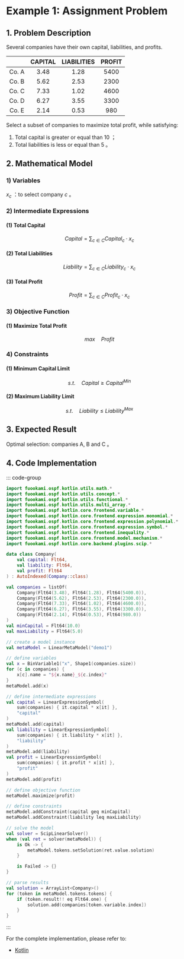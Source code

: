 # Example 1: Assignment Problem

## 1. Problem Description

Several companies have their own capital, liabilities, and profits.

|       | CAPITAL | LIABILITIES | PROFIT |
| :---: | :-----: | :---------: | :----: |
| Co. A | $3.48$  |   $1.28$    | $5400$ |
| Co. B | $5.62$  |   $2.53$    | $2300$ |
| Co. C | $7.33$  |   $1.02$    | $4600$ |
| Co. D | $6.27$  |   $3.55$    | $3300$ |
| Co. E | $2.14$  |   $0.53$    | $980$  |

Select a subset of companies to maximize total profit, while satisfying:

1. Total capital is greater or equal than $10$ ；
2. Total liabilities is less or equal than $5$ 。

## 2. Mathematical Model

### 1) Variables

$x_{c}$ ：to select company $c$ 。

### 2) Intermediate Expressions

#### (1) Total Capital

$$
Capital = \sum_{c \in C} Capital_{c} \cdot x_{c}
$$

#### (2) Total Liabilities

$$
Liability = \sum_{c \in C} Liability_{c} \cdot x_{c}
$$

#### (3) Total Profit

$$
Profit = \sum_{c \in C} Profit_{c} \cdot x_{c}
$$

### 3) Objective Function

#### (1) Maximize Total Profit

$$
max \quad Profit
$$

### 4) Constraints

#### (1) Minimum Capital Limit

$$
s.t. \quad Capital \geq Capital^{Min}
$$

#### (2) Maximum Liability Limit

$$
s.t. \quad Liability \leq Liability^{Max}
$$

## 3. Expected Result

Optimal selection: companies A, B and C 。

## 4. Code Implementation

::: code-group

```kotlin
import fuookami.ospf.kotlin.utils.math.*
import fuookami.ospf.kotlin.utils.concept.*
import fuookami.ospf.kotlin.utils.functional.*
import fuookami.ospf.kotlin.utils.multi_array.*
import fuookami.ospf.kotlin.core.frontend.variable.*
import fuookami.ospf.kotlin.core.frontend.expression.monomial.*
import fuookami.ospf.kotlin.core.frontend.expression.polynomial.*
import fuookami.ospf.kotlin.core.frontend.expression.symbol.*
import fuookami.ospf.kotlin.core.frontend.inequality.*
import fuookami.ospf.kotlin.core.frontend.model.mechanism.*
import fuookami.ospf.kotlin.core.backend.plugins.scip.*

data class Company(
    val capital: Flt64,
    val liability: Flt64,
    val profit: Flt64
) : AutoIndexed(Company::class)

val companies = listOf(
    Company(Flt64(3.48), Flt64(1.28), Flt64(5400.0)),
    Company(Flt64(5.62), Flt64(2.53), Flt64(2300.0)),
    Company(Flt64(7.33), Flt64(1.02), Flt64(4600.0)),
    Company(Flt64(6.27), Flt64(3.55), Flt64(3300.0)),
    Company(Flt64(2.14), Flt64(0.53), Flt64(980.0))
)
val minCapital = Flt64(10.0)
val maxLiability = Flt64(5.0)

// create a model instance
val metaModel = LinearMetaModel("demo1")

// define variables
val x = BinVariable1("x", Shape1(companies.size))
for (c in companies) {
    x[c].name = "${x.name}_${c.index}"
}
metaModel.add(x)

// define intermediate expressions
val capital = LinearExpressionSymbol(
    sum(companies) { it.capital * x[it] }, 
    "capital"
)
metaModel.add(capital)
val liability = LinearExpressionSymbol(
    sum(companies) { it.liability * x[it] }, 
    "liability"
)
metaModel.add(liability)
val profit = LinearExpressionSymbol(
    sum(companies) { it.profit * x[it] }, 
    "profit"
)
metaModel.add(profit)

// define objective function
metaModel.maximize(profit)

// define constraints
metaModel.addConstraint(capital geq minCapital)
metaModel.addConstraint(liability leq maxLiability)

// solve the model
val solver = ScipLinearSolver()
when (val ret = solver(metaModel)) {
    is Ok -> {
        metaModel.tokens.setSolution(ret.value.solution)
    }

    is Failed -> {}
}

// parse results
val solution = ArrayList<Company>()
for (token in metaModel.tokens.tokens) {
    if (token.result!! eq Flt64.one) {
        solution.add(companies[token.variable.index])
    }
}
```

:::

For the complete implementation, please refer to:

- [Kotlin](https://github.com/fuookami/ospf/blob/main/examples/ospf-kotlin-example/src/main/fuookami/ospf/kotlin/example/core_demo/Demo1.kt)
